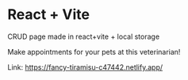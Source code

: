 # React + Vite

CRUD page made in react+vite + local storage

Make appointments for your pets at this veterinarian!

Link: https://fancy-tiramisu-c47442.netlify.app/
